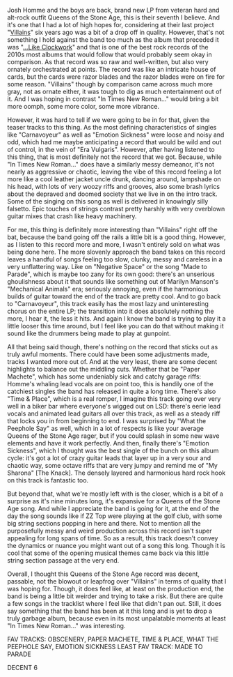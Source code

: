 Josh Homme and the boys are back, brand new LP from veteran hard and alt-rock outfit Queens of the Stone Age, this is their seventh I believe. And it's one that I had a lot of high hopes for, considering at their last project "<a href="/videos/2360" target="_blank">Villains</a>" six years ago was a bit of a drop off in quality. However, that's not something I hold against the band too much as the album that preceded it was "<a href="/videos/964" target="_blank">...Like Clockwork</a>" and that is one of the best rock records of the 2010s most albums that would follow that would probably seem okay in comparison. As that record was so raw and well-written, but also very ornately orchestrated at points. The record was like an intricate house of cards, but the cards were razor blades and the razor blades were on fire for some reason. "Villains" though by comparison came across much more gray, not as ornate either, it was tough to dig as much entertainment out of it. And I was hoping in contrast "In Times New Roman..." would bring a bit more oomph, some more color, some more vibrance.

However, it was hard to tell if we were going to be in for that, given the teaser tracks to this thing. As the most defining characteristics of singles like "Carnavoyeur" as well as "Emotion Sickness" were loose and noisy and odd, which had me maybe anticipating a record that would be wild and out of control, in the vein of "Era Vulgaris". However, after having listened to this thing, that is most definitely not the record that we got. Because, while "In Times New Roman..." does have a similarly messy demeanor, it's not nearly as aggressive or chaotic, leaving the vibe of this record feeling a lot more like a cool leather jacket uncle drunk, dancing around, lampshade on his head, with lots of very woozy riffs and grooves, also some brash lyrics about the depraved and doomed society that we live in on the intro track. Some of the singing on this song as well is delivered in knowingly silly falsetto. Epic touches of strings contrast pretty harshly with very overblown guitar mixes that crash like heavy machinery.

For me, this thing is definitely more interesting than "Villains" right off the bat, because the band going off the rails a little bit is a good thing. However, as I listen to this record more and more, I wasn't entirely sold on what was being done here. The more slovenly approach the band takes on this record leaves a handful of songs feeling too slow, clunky, messy and careless in a very unflattering way. Like on "Negative Space" or the song "Made to Parade", which is maybe too zany for its own good: there's an unserious ghoulishness about it that sounds like something out of Marilyn Manson's "Mechanical Animals" era; seriously annoying, even if the harmonious builds of guitar toward the end of the track are pretty cool. And to go back to "Carnavoyeur", this track easily has the most lazy and uninteresting chorus on the entire LP; the transition into it does absolutely nothing the more, I hear it, the less it hits. And again I know the band is trying to play it a little looser this time around, but I feel like you can do that without making it sound like the drummers being made to play at gunpoint.

All that being said though, there's nothing on the record that sticks out as truly awful moments. There could have been some adjustments made, tracks I wanted more out of. And at the very least, there are some decent highlights to balance out the middling cuts. Whether that be "Paper Machete", which has some undeniably sick and catchy garage riffs: Homme's whaling lead vocals are on point too, this is handily one of the catchiest singles the band has released in quite a long time. There's also "Time & Place", which is a real romper, I imagine this track going over very well in a biker bar where everyone's wigged out on LSD: there's eerie lead vocals and animated lead guitars all over this track, as well as a steady riff that locks you in from beginning to end. I was surprised by "What the Peephole Say" as well, which in a lot of respects is like your average Queens of the Stone Age rager, but if you could splash in some new wave elements and have it work perfectly. And then, finally there's "Emotion Sickness", which I thought was the best single of the bunch on this album cycle: it's got a lot of crazy guitar leads that layer up in a very sour and chaotic way, some octave riffs that are very jumpy and remind me of "My Sharona" [The Knack]. The densely layered and harmonious hard rock hook on this track is fantastic too.

But beyond that, what we're mostly left with is the closer, which is a bit of a surprise as it's nine minutes long, it's expansive for a Queens of the Stone Age song. And while I appreciate the band is going for it, at the end of the day the song sounds like if ZZ Top were playing at the golf club, with some big string sections popping in here and there. Not to mention all the purposefully messy and weird production across this record isn't super appealing for long spans of time. So as a result, this track doesn't convey the dynamics or nuance you might want out of a song this long. Though it is cool that some of the opening musical themes came back via this little string section passage at the very end.

Overall, I thought this Queens of the Stone Age record was decent, passable, not the blowout or leapfrog over "Villains" in terms of quality that I was hoping for. Though, it does feel like, at least on the production end, the band is being a little bit weirder and trying to take a risk. But there are quite a few songs in the tracklist where I feel like that didn't pan out. Still, it does say something that the band has been at it this long and is yet to drop a truly garbage album, because even in its most unpalatable moments at least "In Times New Roman..." was interesting.

FAV TRACKS: OBSCENERY, PAPER MACHETE, TIME & PLACE, WHAT THE PEEPHOLE SAY, EMOTION SICKNESS
LEAST FAV TRACK: MADE TO PARADE

DECENT 6

